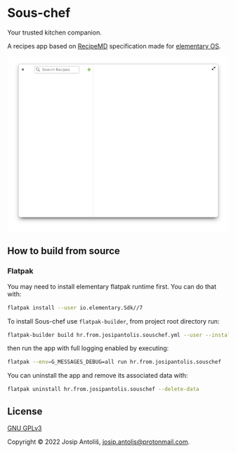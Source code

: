 # Sous-chef

Your trusted kitchen companion.

A recipes app based on [RecipeMD](https://github.com/tstehr/RecipeMD) specification made for [elementary OS](https://elementary.io/).

![Default style screenshot](data/screenshots/default_style.png)

## How to build from source

### Flatpak

You may need to install elementary flatpak runtime first. You can do that with:

```sh
flatpak install --user io.elementary.Sdk//7
```

To install Sous-chef use `flatpak-builder`, from project root directory run:

```sh
flatpak-builder build hr.from.josipantolis.souschef.yml --user --install --force-clean
```

then run the app with full logging enabled by executing:

```sh
flatpak --env=G_MESSAGES_DEBUG=all run hr.from.josipantolis.souschef
```

You can uninstall the app and remove its associated data with:

```sh
flatpak uninstall hr.from.josipantolis.souschef --delete-data
```

## License

[GNU GPLv3](COPYING)

Copyright © 2022 Josip Antoliš, josip.antolis@protonmail.com.
